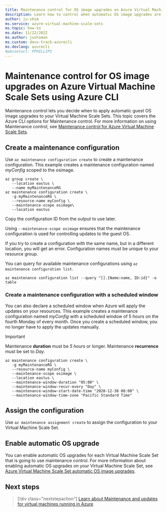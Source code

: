 ```yaml
---
title: Maintenance control for OS image upgrades on Azure Virtual Machine Scale Sets using Azure CLI
description: Learn how to control when automatic OS image upgrades are rolled out to your Azure Virtual Machine Scale Sets using Maintenance control and Azure CLI.
author: ju-shim
ms.service: azure-virtual-machine-scale-sets
ms.topic: how-to
ms.date: 11/22/2022
ms.author: jushiman
ms.custom: devx-track-azurecli
ms.devlang: azurecli
#pmcontact: PPHILLIPS
---
```


# Maintenance control for OS image upgrades on Azure Virtual Machine Scale Sets using Azure CLI

Maintenance control lets you decide when to apply automatic guest OS image upgrades to your Virtual Machine Scale Sets. This topic covers the Azure CLI options for Maintenance control. For more information on using Maintenance control, see [Maintenance control for Azure Virtual Machine Scale Sets](virtual-machine-scale-sets-maintenance-control.md).


## Create a maintenance configuration

Use `az maintenance configuration create` to create a maintenance configuration. This example creates a maintenance configuration named *myConfig* scoped to the osimage. 

```azurecli-interactive
az group create \
   --location eastus \
   --name myMaintenanceRG
az maintenance configuration create \
   -g myMaintenanceRG \
   --resource-name myConfig \
   --maintenance-scope osimage\
   --location eastus
```

Copy the configuration ID from the output to use later.

Using `--maintenance-scope osimage` ensures that the maintenance configuration is used for controlling updates to the guest OS.

If you try to create a configuration with the same name, but in a different location, you will get an error. Configuration names must be unique to your resource group.

You can query for available maintenance configurations using `az maintenance configuration list`.

```azurecli-interactive
az maintenance configuration list --query "[].{Name:name, ID:id}" -o table 
```

### Create a maintenance configuration with a scheduled window
You can also declare a scheduled window when Azure will apply the updates on your resources. This example creates a maintenance configuration named *myConfig* with a scheduled window of 5 hours on the fourth Monday of every month. Once you create a scheduled window, you no longer have to apply the updates manually.

> [!IMPORTANT]
> Maintenance **duration** must be *5 hours* or longer. Maintenance **recurrence** must be set to *Day*.

```azurecli-interactive
az maintenance configuration create \
   -g myMaintenanceRG \
   --resource-name myConfig \
   --maintenance-scope osimage \
   --location eastus \
   --maintenance-window-duration "05:00" \
   --maintenance-window-recur-every "Day" \
   --maintenance-window-start-date-time "2020-12-30 08:00" \
   --maintenance-window-time-zone "Pacific Standard Time"
```

## Assign the configuration

Use `az maintenance assignment create` to assign the configuration to your Virtual Machine Scale Set.


## Enable automatic OS upgrade

You can enable automatic OS upgrades for each Virtual Machine Scale Set that is going to use maintenance control. For more information about enabling automatic OS upgrades on your Virtual Machine Scale Set, see [Azure Virtual Machine Scale Set automatic OS image upgrades](../virtual-machine-scale-sets/virtual-machine-scale-sets-automatic-upgrade.md).


## Next steps

> [!div class="nextstepaction"]
> [Learn about Maintenance and updates for virtual machines running in Azure](maintenance-and-updates.md)
